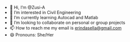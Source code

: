 - 👋 Hi, I’m @Zusi-A
- 👀 I’m interested in Civil Engineering
- 🌱 I’m currently learning Autocad and Matlab
- 💞️ I’m looking to collaborate on personal or group projects
- 📫 How to reach me my email is erindasella@gmail.com
- 😄 Pronouns: She/Her
